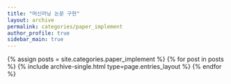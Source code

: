 ```yaml
---
title: "머신러닝 논문 구현"
layout: archive
permalink: categories/paper_implement
author_profile: true
sidebar_main: true
---
```


{% assign posts = site.categories.paper_implement %}
{% for post in posts %} {% include archive-single.html type=page.entries_layout %} {% endfor %}
